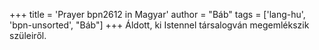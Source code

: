 +++
title = 'Prayer bpn2612 in Magyar'
author = "Báb"
tags = ['lang-hu', 'bpn-unsorted', "Báb"]
+++
Áldott, ki Istennel társalogván megemlékszik szüleiről.
